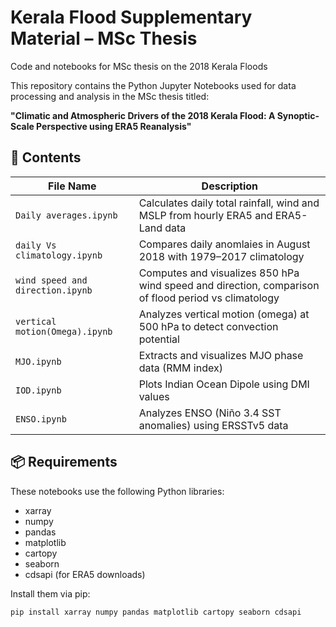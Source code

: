 # Kerala Flood Supplementary Material – MSc Thesis
Code and notebooks for MSc thesis on the 2018 Kerala Floods

This repository contains the Python Jupyter Notebooks used for data processing and analysis in the MSc thesis titled:

**"Climatic and Atmospheric Drivers of the 2018 Kerala Flood: A Synoptic-Scale Perspective using ERA5 Reanalysis"**

## 📂 Contents

| File Name                     | Description                                                                 |
|------------------------------|-----------------------------------------------------------------------------|
| `Daily averages.ipynb`       | Calculates daily total rainfall, wind and MSLP from hourly ERA5 and ERA5-Land data                  |
| `daily Vs climatology.ipynb` | Compares daily anomlaies in August 2018 with 1979–2017 climatology           |
| `wind speed and direction.ipynb` | Computes and visualizes 850 hPa wind speed and direction, comparison of flood period vs climatology |
| `vertical motion(Omega).ipynb`   | Analyzes vertical motion (omega) at 500 hPa to detect convection potential |
| `MJO.ipynb`                  | Extracts and visualizes MJO phase data (RMM index)                          |
| `IOD.ipynb`                  | Plots Indian Ocean Dipole using DMI values                                 |
| `ENSO.ipynb`                 | Analyzes ENSO (Niño 3.4 SST anomalies) using ERSSTv5 data                   |

## 📦 Requirements

These notebooks use the following Python libraries:

- xarray
- numpy
- pandas
- matplotlib
- cartopy
- seaborn
- cdsapi (for ERA5 downloads)

Install them via pip:

```bash
pip install xarray numpy pandas matplotlib cartopy seaborn cdsapi
